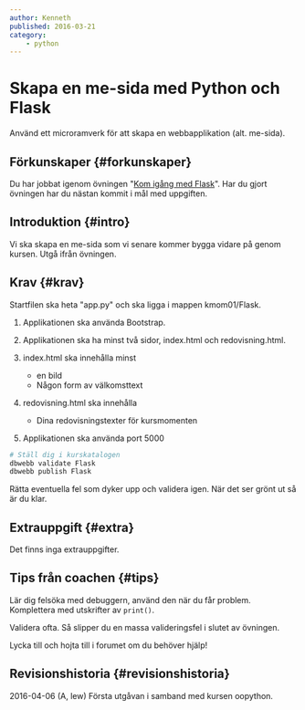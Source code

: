 ```yaml
---
author: Kenneth
published: 2016-03-21
category:
    - python
---
```

Skapa en me-sida med Python och Flask
===================================

Använd ett microramverk för att skapa en webbapplikation (alt. me-sida).

<!--more-->


Förkunskaper {#forkunskaper}
-----------------------

Du har jobbat igenom övningen "[Kom igång med Flask](kunskap/kom-igang-med-flask)". Har du gjort övningen har du nästan kommit i mål med uppgiften.



Introduktion {#intro}
-----------------------

Vi ska skapa en me-sida som vi senare kommer bygga vidare på genom kursen. Utgå ifrån övningen.



Krav {#krav}
-----------------------

Startfilen ska heta "app.py" och ska ligga i mappen kmom01/Flask.

1. Applikationen ska använda Bootstrap.

2. Applikationen ska ha minst två sidor, index.html och redovisning.html.

3. index.html ska innehålla minst
    * en bild
    * Någon form av välkomsttext

4. redovisning.html ska innehålla
    * Dina redovisningstexter för kursmomenten

5. Applikationen ska använda port 5000

```bash
# Ställ dig i kurskatalogen
dbwebb validate Flask
dbwebb publish Flask
```

Rätta eventuella fel som dyker upp och validera igen. När det ser grönt ut så är du klar.



Extrauppgift {#extra}
-----------------------

Det finns inga extrauppgifter.



Tips från coachen {#tips}
-----------------------

Lär dig felsöka med debuggern, använd den när du får problem. Komplettera med utskrifter av `print()`.

Validera ofta. Så slipper du en massa valideringsfel i slutet av övningen.

Lycka till och hojta till i forumet om du behöver hjälp!



Revisionshistoria {#revisionshistoria}
--------------------------------------

<span class='revision-history' markdown='1'>
2016-04-06 (A, lew) Första utgåvan i samband med kursen oopython.  
</span>
